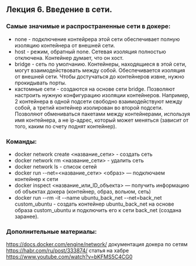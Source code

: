 ## Лекция 6. Введение в сети.
  ### Самые значимые и распространенные сети в докере:
  - none - подключение контейрера этой сети обеспечивает полную изоляцию контейнера от внешней сети.
  - host - режим, обратный none. Сетевая изоляция полностью отключена. Контейнер думает, что он хост.
  - bridge - сеть по умолчанию. Контейнеры, находящиеся в этой сети, могут взаимодействовать между собой. Обеспечивается изоляция от внешней сети. Чтобы достучаться до контейнеров извне, нужно прокидывать порты.
  - кастомные сети - создаются на основе сети bridge. Позволяют настроить нужную конфигурацию изоляции контейнеров. Например, 2 контейнера в одной подсети свободно взаимодействуют между собой, а третий контейнер изолирован во второй подсети. Позволяют обмениваться пакетами между контейнерами, используя имя контейнера, а не ip-адрес, который может меняться (зависит от того, каким по счету поднят контейнер).

  ### Команды:
  * docker network create <название_сети> - создать сеть  
  * docker network rm <название_сети> - удалить сеть  
  * docker network ls - список сетей  
  * docker run --net=<название_сети> <образ> — подключаем контейнер к сети  
  * docker inspect <название_или_ID_объекта> — получить информацию об объектах докера (контейнер, образ, вольюм, сеть)  
  * docker run --rm -it --name ubuntu_back_net --net=back_net custom_ubuntu - создать контейнер      ubuntu_back_net на основе образа custom_ubuntu и подключить его к сети back_net (создана заранее).  

  ### Дополнительные материалы:
  https://docs.docker.com/engine/network/ документация докера по сетям  
  https://habr.com/ru/post/333874/ статья на хабре  
  https://www.youtube.com/watch?v=bKFMS5C4CG0  
 
